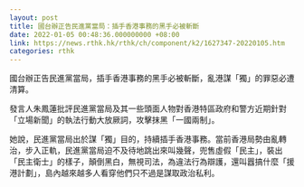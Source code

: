 ```yaml
---
layout: post
title: 國台辦正告民進黨當局：插手香港事務的黑手必被斬斷
date: 2022-01-05 00:48:36.000000000 +08:00
link: https://news.rthk.hk/rthk/ch/component/k2/1627347-20220105.htm
categories: rthk
---
```


國台辦正告民進黨當局，插手香港事務的黑手必被斬斷，亂港謀「獨」的罪惡必遭清算。

發言人朱鳳蓮批評民進黨當局及其一些頭面人物對香港特區政府和警方近期針對「立場新聞」的執法行動大放厥詞，攻擊抹黑「一國兩制」。

她說，民進黨當局出於謀「獨」目的，持續插手香港事務。當前香港局勢由亂轉治，步入正軌，民進黨當局迫不及待地跳出來叫幾聲，兜售虛假「民主」，裝出「民主衛士」的樣子，顛倒黑白，無視司法，為違法行為辯護，還叫囂搞什麼「援港計劃」，島內越來越多人看穿他們只不過是謀取政治私利。
